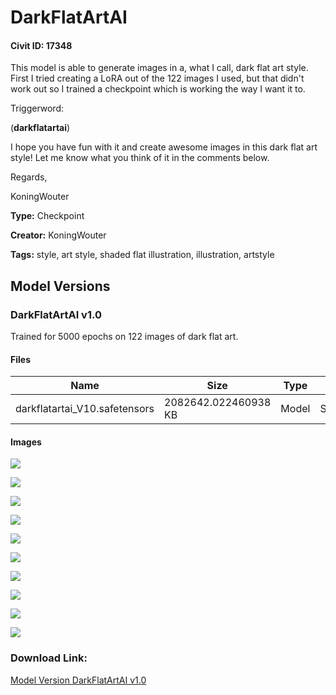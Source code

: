 # DarkFlatArtAI

#### Civit ID: 17348

<p>This model is able to generate images in a, what I call, dark flat art style. First I tried creating a LoRA out of the 122 images I used, but that didn't work out so I trained a checkpoint which is working the way I want it to.</p><p></p><p>Triggerword:</p><p>(<strong>darkflatartai</strong>)</p><p></p><p>I hope you have fun with it and create awesome images in this dark flat art style! Let me know what you think of it in the comments below.</p><p></p><p>Regards,</p><p>KoningWouter</p>

**Type:** Checkpoint

**Creator:** KoningWouter

**Tags:** style, art style, shaded flat illustration, illustration, artstyle

## Model Versions

### DarkFlatArtAI v1.0

<p>Trained for 5000 epochs on 122 images of dark flat art.</p>

#### Files

| Name | Size | Type | Format | Download Url | AutoV1 | AutoV2 | SHA256 | CRC32 | BLAKE3 |
| --- | --- | --- | --- | --- | --- | --- | --- | --- | --- |
| darkflatartai_V10.safetensors | 2082642.022460938 KB | Model | SafeTensor | https://civitai.com/api/download/models/20510 | 5EF236A8 | 76A8C10ED0 | 76A8C10ED0EC59441B14CC6CB1B71962755F66860B758E3A4ED91E28D345EFF8 | 19D6A446 | 2F99D71A4CD3631F1653E69E29EBAE945B95EBE9A799819C5DFF672B957CAEF2 |

#### Images

<p><img src="https://image.civitai.com/xG1nkqKTMzGDvpLrqFT7WA/0024d129-9021-4b86-9d87-d768a08f0e00/width=450/217001.jpeg" /></p>

<p><img src="https://image.civitai.com/xG1nkqKTMzGDvpLrqFT7WA/6dc83ba8-b98a-446f-c44c-a2fe5e4bb100/width=450/217012.jpeg" /></p>

<p><img src="https://image.civitai.com/xG1nkqKTMzGDvpLrqFT7WA/c7987930-4e72-4742-761c-470502e83600/width=450/217011.jpeg" /></p>

<p><img src="https://image.civitai.com/xG1nkqKTMzGDvpLrqFT7WA/c8499926-21dc-4843-0900-d21e63ed4300/width=450/217010.jpeg" /></p>

<p><img src="https://image.civitai.com/xG1nkqKTMzGDvpLrqFT7WA/cdb7ab8c-2b12-4e5f-d7b9-abba89888900/width=450/217009.jpeg" /></p>

<p><img src="https://image.civitai.com/xG1nkqKTMzGDvpLrqFT7WA/b7b28c8f-6409-419d-afeb-7eb475455000/width=450/217008.jpeg" /></p>

<p><img src="https://image.civitai.com/xG1nkqKTMzGDvpLrqFT7WA/f2040a1f-dc08-4c83-435a-c51cce55a400/width=450/217007.jpeg" /></p>

<p><img src="https://image.civitai.com/xG1nkqKTMzGDvpLrqFT7WA/51e50612-bed7-40bc-510e-9dc1016c2500/width=450/217006.jpeg" /></p>

<p><img src="https://image.civitai.com/xG1nkqKTMzGDvpLrqFT7WA/9aff9954-e2a2-46af-3090-ec3178762b00/width=450/217005.jpeg" /></p>

<p><img src="https://image.civitai.com/xG1nkqKTMzGDvpLrqFT7WA/5eba9690-54b8-4d82-b3e2-4c2c3a86e500/width=450/217004.jpeg" /></p>

### Download Link:

[Model Version DarkFlatArtAI v1.0](https://civitai.com/api/download/models/20510)

